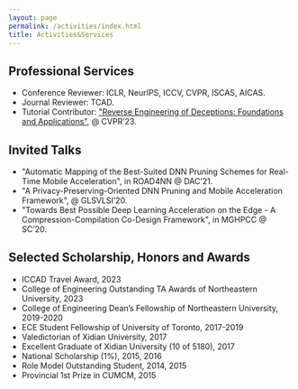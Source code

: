 ```yaml
---
layout: page
permalink: /activities/index.html
title: Activities&Services
---
```


## Professional Services

- Conference Reviewer: ICLR, NeurIPS, ICCV, CVPR, ISCAS, AICAS.
- Journal Reviewer: TCAD.
- Tutorial Contributor:  ["Reverse Engineering of Deceptions: Foundations and Applications"](https://sites.google.com/view/cvpr2023red), @ CVPR’23.


## Invited Talks

- "Automatic Mapping of the Best-Suited DNN Pruning Schemes for Real-Time Mobile Acceleration", in ROAD4NN @ DAC’21.
- "A Privacy-Preserving-Oriented DNN Pruning and Mobile Acceleration Framework", @ GLSVLSI’20.
- "Towards Best Possible Deep Learning Acceleration on the Edge - A Compression-Compilation Co-Design Framework", in MGHPCC @ SC’20.

## Selected Scholarship, Honors and Awards

- ICCAD Travel Award, 2023
- College of Engineering Outstanding TA Awards of Northeastern University, 2023 
- College of Engineering Dean’s Fellowship of Northeastern University, 2019-2020
- ECE Student Fellowship of University of Toronto, 2017-2019
- Valedictorian of Xidian University, 2017
- Excellent Graduate of Xidian University (10 of 5180), 2017
- National Scholarship (1%), 2015, 2016
- Role Model Outstanding Student, 2014, 2015
- Provincial 1st Prize in CUMCM, 2015

